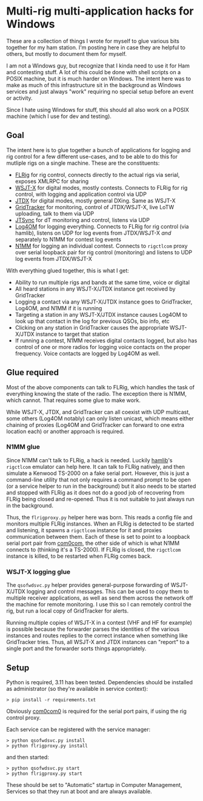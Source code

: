 # Multi-rig multi-application hacks for Windows

These are a collection of things I wrote for myself to glue various bits
together for my ham station. I'm posting here in case they are helpful to
others, but mostly to document them for myself.

I am not a Windows guy, but recognize that I kinda need to use it for Ham and
contesting stuff. A lot of this could be done with shell scripts on a POSIX
machine, but it is much harder on Windows. The intent here was to make as much
of this infrastructure sit in the background as Windows services and just
always "work" requiring no special setup before an event or activity.

Since I hate using Windows for stuff, this should all also work on a POSIX
machine (which I use for dev and testing).

## Goal

The intent here is to glue together a bunch of applications for logging and
rig control for a few different use-cases, and to be able to do this for
mutliple rigs on a single machine. These are the constituents:

- [FLRig](https://github.com/w1hkj/flrig) for rig control, connects directly
  to the actual rigs via serial, exposes XMLRPC for sharing
- [WSJT-X](https://wsjt.sourceforge.io/wsjtx.html) for digital modes, mostly
  contests. Connects to FLRig for rig control, with logging and application
  control via UDP
- [JTDX](https://sourceforge.net/projects/jtdx/) for digital modes, mostly
  general DXing. Same as WSJT-X
- [GridTracker](https://gridtracker.org/) for monitoring, control of
  JTDX/WSJT-X, live LoTW uploading, talk to them via UDP
- [JTSync](https://www.dxshell.com/jtsync.html) for dT monitoring and control,
  listens via UDP
- [Log4OM](https://www.log4om.com/) for logging everything. Connects to FLRig
  for rig control (via hamlib), listens on UDP for log events from JTDX/WSJT-X
  *and* separately to N1MM for contest log events
- [N1MM](https://n1mmwp.hamdocs.com/) for logging an individual contest.
  Connects to `rigctlcom` proxy over serial loopback pair for rig control
  (monitoring) and listens to UDP log events from JTDX/WSJT-X

With everything glued together, this is what I get:

- Ability to run multiple rigs and bands at the same time, voice or digital
- All heard stations in any WSJT-X/JTDX instance get received by GridTracker
- Logging a contact via any WSJT-X/JTDX instance goes to GridTracker, Log4OM,
  and N1MM if it is running
- Targeting a station in any WSJT-X/JTDX instance causes Log4OM to look up
  that contact in the log for previous QSOs, bio info, etc
- Clicking on any station in GridTracker causes the appropriate WSJT-X/JTDX
  instance to target that station
- If running a contest, N1MM receives digital contacts logged, but also has
  control of one or more radios for logging voice contacts on the proper
  frequency. Voice contacts are logged by Log4OM as well.

## Glue required

Most of the above components can talk to FLRig, which handles the task of
everything knowing the state of the radio. The exception there is N1MM, which
cannot. That requires some glue to make work.

While WSJT-X, JTDX, and GridTracker can all coexist with UDP multicast, some
others (Log4OM notably) can only listen unicast, which means either chaining
of proxies (Log4OM and GridTracker can forward to one extra location each)
or another approach is required.

### N1MM glue

Since N1MM can't talk to FLRig, a hack is needed. Luckily
[hamlib](https://hamlib.github.io/)'s `rigctlcom`
emulator can help here. It can talk to FLRig natively, and then simulate a
Kenwood TS-2000 on a fake serial port. However, this is just a command-line
utility that not only requires a command prompt to be open (or a service
helper to run in the background) but it also needs to be started and stopped
with FLRig as it does not do a good job of recovering from FLRig being closed
and re-opened. Thus it is not suitable to just always run in the background.

Thus, the `flrigproxy.py` helper here was born. This reads a config file and
monitors multiple FLRig instances. When an FLRig is detected to be started and
listening, it spawns a `rigctlcom` instance for it and proxies communication
between them. Each of these is set to point to a loopback serial port pair
from [com0com](https://com0com.sourceforge.net/), the other side of which
is what N1MM connects to (thinking it's a TS-2000). If FLRig is closed, the
`rigctlcom` instance is killed, to be restarted when FLRig comes back.

### WSJT-X logging glue

The `qsofwdsvc.py` helper provides general-purpose forwarding of WSJT-X/JTDX
logging and control messages. This can be used to copy them to multiple
receiver applications, as well as send them across the network off the
machine for remote monitoring. I use this so I can remotely control the rig,
but run a local copy of GridTracker for alerts.

Running multiple copies of WSJT-X in a contest (VHF and HF for example) is
possible because the forwarder parses the identities of the various instances
and routes replies to the correct instance when something like GridTracker
tries. Thus, all WSJT-X and JTDX instances can "report" to a single port and
the forwarder sorts things appropriately.

## Setup

Python is required, 3.11 has been tested. Dependencies should be installed
as administrator (so they're available in service context):
```
> pip install -r requirements.txt
```

Obviously [com0com0](https://com0com.sourceforge.net/) is required for the
serial port pairs, if using the rig control proxy.

Each service can be registered with the service manager:
```
> python qsofwdsvc.py install
> python flrigproxy.py install
```
and then started:
```
> python qsofwdsvc.py start
> python flrigproxy.py start
```
These should be set to "Automatic" startup in Computer Management, Services
so that they run at boot and are always available.
